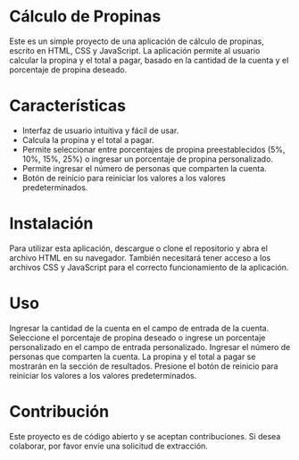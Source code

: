 # Cálculo de Propinas
Este es un simple proyecto de una aplicación de cálculo de propinas, escrito en HTML, CSS y JavaScript. La aplicación permite al usuario calcular la propina y el total a pagar, basado en la cantidad de la cuenta y el porcentaje de propina deseado.

# Características
* Interfaz de usuario intuitiva y fácil de usar.
* Calcula la propina y el total a pagar.
* Permite seleccionar entre porcentajes de propina preestablecidos (5%, 10%, 15%, 25%) o ingresar un porcentaje de propina personalizado.
* Permite ingresar el número de personas que comparten la cuenta.
* Botón de reinicio para reiniciar los valores a los valores predeterminados.
# Instalación
Para utilizar esta aplicación, descargue o clone el repositorio y abra el archivo HTML en su navegador. También necesitará tener acceso a los archivos CSS y JavaScript para el correcto funcionamiento de la aplicación.

# Uso
Ingresar la cantidad de la cuenta en el campo de entrada de la cuenta.
Seleccione el porcentaje de propina deseado o ingrese un porcentaje personalizado en el campo de entrada personalizado.
Ingresar el número de personas que comparten la cuenta.
La propina y el total a pagar se mostrarán en la sección de resultados.
Presione el botón de reinicio para reiniciar los valores a los valores predeterminados.
# Contribución
Este proyecto es de código abierto y se aceptan contribuciones. Si desea colaborar, por favor envíe una solicitud de extracción.
